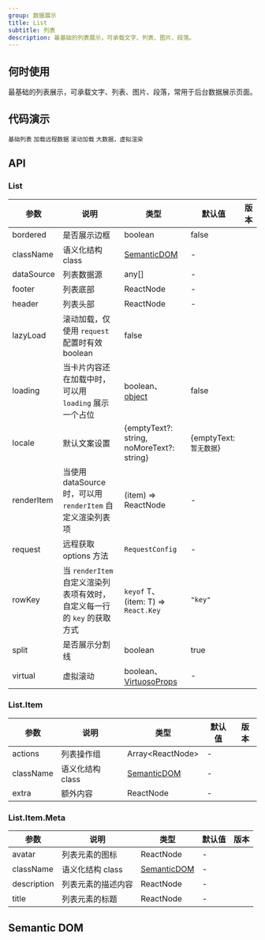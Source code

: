```yaml
---
group: 数据展示
title: List
subtitle: 列表
description: 最基础的列表展示，可承载文字、列表、图片、段落。
---
```


## 何时使用

最基础的列表展示，可承载文字、列表、图片、段落，常用于后台数据展示页面。

## 代码演示

<!-- prettier-ignore -->
<code src="./demo/basic.tsx">基础列表</code>
<code src="./demo/remote-load.tsx">加载远程数据</code>
<code src="./demo/scroll-load.tsx">滚动加载</code>
<code src="./demo/virtual-list.tsx">大数据，虚拟渲染</code>

## API

### List

| 参数 | 说明 | 类型 | 默认值 | 版本 |
| --- | --- | --- | --- | --- |
| bordered | 是否展示边框 | boolean | false |  |
| className | 语义化结构 class | [SemanticDOM](#semantic-dom) | - |  |
| dataSource | 列表数据源 | any\[] | - |  |
| footer | 列表底部 | ReactNode | - |  |
| header | 列表头部 | ReactNode | - |  |
| lazyLoad | 滚动加载，仅使用 `request` 配置时有效 boolean | false |  |  |
| loading | 当卡片内容还在加载中时，可以用 `loading` 展示一个占位 | boolean、 [object](/components/spin-cn#api) | false |  |
| locale | 默认文案设置 | {emptyText?: string, noMoreText?: string} | {emptyText: `暂无数据`} |  |
| renderItem | 当使用 dataSource 时，可以用 `renderItem` 自定义渲染列表项 | (item) => ReactNode | - |  |
| request | 远程获取 options 方法 | `RequestConfig` | - |  |
| rowKey | 当 `renderItem` 自定义渲染列表项有效时，自定义每一行的 `key` 的获取方式 | `keyof` T、 (item: T) => `React.Key` | `"key"` |  |
| split | 是否展示分割线 | boolean | true |  |
| virtual | 虚拟滚动 | boolean、 [VirtuosoProps](https://virtuoso.dev/virtuoso-api/interfaces/VirtuosoProps/) | - |  |

### List.Item

| 参数      | 说明             | 类型                         | 默认值 | 版本 |
| --------- | ---------------- | ---------------------------- | ------ | ---- |
| actions   | 列表操作组       | Array&lt;ReactNode>          | -      |      |
| className | 语义化结构 class | [SemanticDOM](#semantic-dom) | -      |      |
| extra     | 额外内容         | ReactNode                    | -      |      |

### List.Item.Meta

| 参数        | 说明               | 类型                         | 默认值 | 版本 |
| ----------- | ------------------ | ---------------------------- | ------ | ---- |
| avatar      | 列表元素的图标     | ReactNode                    | -      |      |
| className   | 语义化结构 class   | [SemanticDOM](#semantic-dom) | -      |      |
| description | 列表元素的描述内容 | ReactNode                    | -      |      |
| title       | 列表元素的标题     | ReactNode                    | -      |      |

## Semantic DOM

<code src="./demo/_semantic.tsx" simplify></code>
